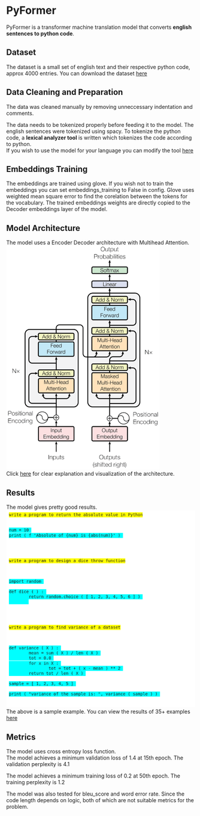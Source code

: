 # PyFormer

PyFormer is a transformer machine translation model that converts **english sentences to python code**.

## Dataset

The dataset is a small set of english text and their respective python code, approx 4000 entries. You can download the dataset [here](https://docs.google.com/document/d/1ztL3HDsDBb688PnaglBpfRLUZpZFNndHL90e23JIhy4/edit?usp=sharing)

## Data Cleaning and Preparation
The data was cleaned manually by removing unneccessary indentation and comments. 

The data needs to be tokenized  properly before feeding it to the model. The english sentences were tokenized using spacy.
To tokenize the python code, a **lexical analyzer tool** is written which tokenizes the code according to python.<br>
If you wish to use the model for your language you can modify the tool [here](https://github.com/vpsingh22/PyFormer/blob/master/data/lexical_analyzer.py)

## Embeddings Training
The embeddings are trained using glove. If you wish not to train the embeddings you can set embeddings_training to False in config.
Glove uses weighted mean square error to find the corelation between the tokens for the vocabulary. The trained embeddings weights are directly copied to the Decoder embeddings layer of the model.

## Model Architecture

The model uses a Encoder Decoder architecture with Multihead Attention.<br>
![architecure_image](./images/architecure_enc_dec.png)<br>
Click [here](https://dev.to/vpsingh22/detailed-explanation-to-attention-is-all-you-need-1ff4) for clear explanation and visualization of the architecture.

## Results
The model gives pretty good results.<br>
![ss14](./sample_outputs/ss14.png)<br>
The above is a sample example. You can view the results of 35+ examples [here](https://github.com/vpsingh22/PyFormer/blob/master/sample_outputs/README.md)

## Metrics
The model uses cross entropy loss function. <br>
The model achieves a minimum validation loss of 1.4 at 15th epoch.
The validation perplexity is 4.1

The model achieves a minimum training loss of 0.2 at 50th epoch.
The training perplexity is 1.2

The model was also tested for bleu_score and word error rate. Since the code length depends on logic, both of which are not suitable metrics for the problem.
